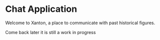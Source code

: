 <h1>Chat Application</h1>
Welcome to Xanton, a place to communicate with past historical figures.

Come back later it is still a work in progress
